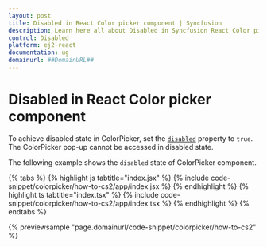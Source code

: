```yaml
---
layout: post
title: Disabled in React Color picker component | Syncfusion
description: Learn here all about Disabled in Syncfusion React Color picker component of Syncfusion Essential JS 2 and more.
control: Disabled 
platform: ej2-react
documentation: ug
domainurl: ##DomainURL##
---
```


# Disabled in React Color picker component

To achieve disabled state in ColorPicker, set the [`disabled`](https://ej2.syncfusion.com/react/documentation/api/color-picker/#disabled) property to `true`. The ColorPicker pop-up cannot be accessed in disabled state.

The following example shows the `disabled` state of ColorPicker component.

{% tabs %}
{% highlight js tabtitle="index.jsx" %}
{% include code-snippet/colorpicker/how-to-cs2/app/index.jsx %}
{% endhighlight %}
{% highlight ts tabtitle="index.tsx" %}
{% include code-snippet/colorpicker/how-to-cs2/app/index.tsx %}
{% endhighlight %}
{% endtabs %}

 {% previewsample "page.domainurl/code-snippet/colorpicker/how-to-cs2" %}